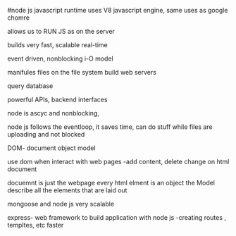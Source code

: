 #node js
javascript runtime uses V8 javascript engine, same uses as google chomre

allows us to RUN JS as on the server

builds very fast, scalable real-time

event driven, nonblocking i-O model

manifules files on the file system
build web servers

query database

powerful APIs, backend interfaces

node is ascyc and nonblocking,

node js follows the eventloop, it saves time, can do stuff while files are uploading and not blocked

DOM- document object model

use dom when interact with web pages -add content, delete change on html document

docuemnt is just the webpage
every html elment is an object
the Model describe all the elements that are laid out

mongoose and node js very scalable

express- web framework to build application with node js
-creating routes , templtes, etc faster
